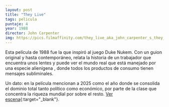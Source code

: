 ```yaml
---
layout: post
title: "They Live"
tags: pelicula
puntaje: 4
year: 1988
director: John Carpenter
img: https://pics.filmaffinity.com/they_live_aka_john_carpenter_s_they_live-382338340-large.jpg
---
```


Esta película de 1988 fue la que inspiró al juego Duke Nukem. Con un guion original y hasta contemporáneo, relata la historia de un trabajador que encuentra unos lentes y puede ver el mundo real que está manejado por una especie alienígena , donde todos los productos de consumo tienen mensajes subliminales. 

Un dato: en la película mencionan a 2025 como el año donde se consolida el dominio total tanto político como económico, por parte de la clase que concentra la riqueza mundial por sobre el resto. [Ver escena](https://youtu.be/dshTKSFaIYY?si=s2weXigWV-8XNicv){:target="_blank"}.

